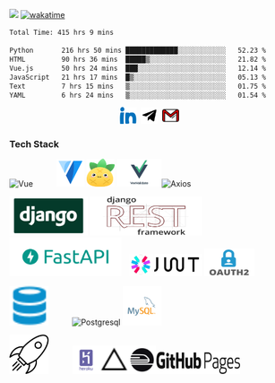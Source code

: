 ![](https://komarev.com/ghpvc/?username=notarious2)
[![wakatime](https://wakatime.com/badge/user/0c616174-c7c1-48f6-9407-9ec3030219ab.svg)](https://wakatime.com/@0c616174-c7c1-48f6-9407-9ec3030219ab)

<!--START_SECTION:waka-->

```text
Total Time: 415 hrs 9 mins

Python       216 hrs 50 mins █████████████░░░░░░░░░░░░   52.23 %
HTML         90 hrs 36 mins  █████▒░░░░░░░░░░░░░░░░░░░   21.82 %
Vue.js       50 hrs 24 mins  ███░░░░░░░░░░░░░░░░░░░░░░   12.14 %
JavaScript   21 hrs 17 mins  █▒░░░░░░░░░░░░░░░░░░░░░░░   05.13 %
Text         7 hrs 15 mins   ▒░░░░░░░░░░░░░░░░░░░░░░░░   01.75 %
YAML         6 hrs 24 mins   ▒░░░░░░░░░░░░░░░░░░░░░░░░   01.54 %
```

<!--END_SECTION:waka-->


<p align="center">
	<a href="https://www.linkedin.com/in/bekzod-mirahmedov-cfa-79b5b055"><img src="imgs/linkedin.svg" alt="LinkedIn" style="width:30px; height: 30px;"></a>&nbsp;
	<a href="https://telegram.me/notarious2"><img src="imgs/telegram.svg" alt="Telegram" style="width:30px; height: 30px;"></a>&nbsp;
	<a href="mailto:notarious2@gmail.com"><img src="imgs/gmail.svg" alt="Gmail" style="width:30px; height: 30px;"></a>&nbsp;
	
</p>


### Tech Stack 

<img alt="Vue" width="70px" height="70px" src="https://upload.wikimedia.org/wikipedia/commons/9/95/Vue.js_Logo_2.svg"/>&emsp;&emsp;&emsp;<img alt="Vuetify" width="50px" height="50px" src="imgs/vuetify.svg"/> <img alt="Pinia" width="50px" height="50px" src="imgs/pinia.svg"/> <img alt="Veevalidate" width="80px" height="50px" src="imgs/veevalidate.webp"/><img alt="Axios" width="130px" height="30px" src="https://upload.wikimedia.org/wikipedia/commons/c/c8/Axios_logo_%282020%29.svg"/>


<img alt="Django" src="imgs/django.jpeg" width="140px" height="70px"/> <img alt="DRF" src="imgs/drf.png" width="200px" height="70px"/> <img alt="FastAPI" src="imgs/fastapi.png" width="200px" height="70px"/>&emsp;<img alt="jwt" src="imgs/jwt.png" width="130px" height="40px"/> <img alt="oauth" src="imgs/oauth2.png" width="90px" height="50px"/> 

<img alt="database" width="70px" height="70px" src="imgs/database.svg"/>&emsp;&emsp;&emsp;<img alt="Postgresql" src="https://upload.wikimedia.org/wikipedia/commons/2/29/Postgresql_elephant.svg" width="50px" height="50px" /> <img alt="Mysql" src="imgs/mysql.svg" width="70px" height="70px"/>

<img alt="deployment" width="70px" height="70px" src="imgs/deployment.svg"/>&emsp;&emsp;&emsp;<img alt="heroku" width="50px" height="50px" src="imgs/heroku.svg"/><img alt="vercel" width="50px" height="50px" src="imgs/vercel.svg"/><img alt="railway" width="50px" height="50px" src="imgs/railway.png"/><img alt="github-pages" width="150px" height="40px" src="imgs/gpages.png"/>

 
<!---
notarious2/notarious2 is a ✨ special ✨ repository because its `README.md` (this file) appears on your GitHub profile.
You can click the Preview link to take a look at your changes.
--->
